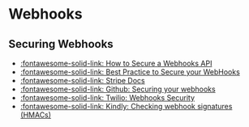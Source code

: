 Webhooks
===

Securing Webhooks
---

- [:fontawesome-solid-link: How to Secure a Webhooks API](https://www.easywebhooks.com/how-to-secure-a-webhooks-api)
- [:fontawesome-solid-link: Best Practice to Secure your WebHooks](https://code.likeagirl.io/best-practice-to-secure-your-webhooks-618684813723)
- [:fontawesome-solid-link: Stripe Docs](https://stripe.com/docs/webhooks/signatures)
- [:fontawesome-solid-link: Github: Securing your webhooks](https://docs.github.com/en/free-pro-team@latest/developers/webhooks-and-events/securing-your-webhooks)
- [:fontawesome-solid-link: Twilio: Webhooks Security](https://www.twilio.com/docs/usage/webhooks/webhooks-security)
- [:fontawesome-solid-link: Kindly: Checking webhook signatures (HMACs)](https://docs.kindly.ai/guides-and-examples/hmac)
